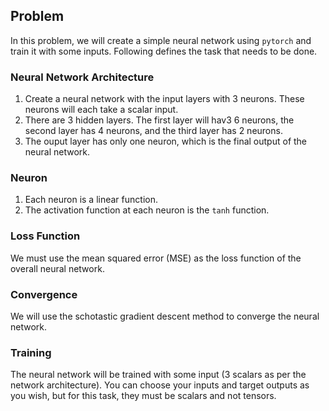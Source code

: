 ## Problem
In this problem, we will create a simple neural network using `pytorch` and train it with some inputs. Following defines the task that needs to be done.


### Neural Network Architecture
1. Create a neural network with the input layers with 3 neurons. These neurons will each take a scalar input.
2. There are 3 hidden layers. The first layer will hav3 6 neurons, the second layer has 4 neurons, and the third layer has 2 neurons.
3. The ouput layer has only one neuron, which is the final output of the neural network.

### Neuron
1. Each neuron is a linear function.
2. The activation function at each neuron is the `tanh` function.

### Loss Function
We must use the mean squared error (MSE) as the loss function of the overall neural network.

### Convergence
We will use the schotastic gradient descent method to converge the neural network.

### Training
The neural network will be trained with some input (3 scalars as per the network architecture). You can choose your inputs and target outputs as you wish, but for this task, they must be scalars and not tensors.
